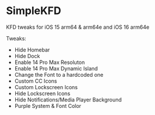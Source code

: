 # SimpleKFD
KFD tweaks for iOS 15 arm64 &amp; arm64e and iOS 16 arm64e

Tweaks:
- Hide Homebar
- Hide Dock
- Enable 14 Pro Max Resoluton
- Enable 14 Pro Max Dynamic Island
- Change the Font to a hardcoded one
- Custom CC Icons
- Custom Lockscreen Icons
- Hide Lockscreen Icons
- Hide Notifications/Media Player Background
- Purple System & Font Color
